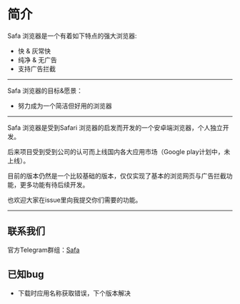 # 简介

Safa 浏览器是一个有着如下特点的强大浏览器:  
- 快 & 灰常快
- 纯净 & 无广告
- 支持广告拦截

***

Safa 浏览器的目标&愿景：

- 努力成为一个简洁但好用的浏览器

***

Safa 浏览器是受到Safari 浏览器的启发而开发的一个安卓端浏览器，个人独立开发。

后来项目受到受到公司的认可而上线国内各大应用市场（Google play计划中，未上线）。

目前的版本仍然是一个比较基础的版本，仅仅实现了基本的浏览网页与广告拦截功能，更多功能有待后续开发。

也欢迎大家在issue里向我提交你们需要的功能。

***

## 联系我们

官方Telegram群组：[Safa](https://t.me/safabrowser)

## 已知bug
- 下载时应用名称获取错误，下个版本解决
